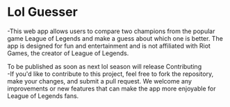 # Lol Guesser 
-This web app allows users to compare two champions from the popular game League of Legends and make a guess about which one is better. The app is designed for fun and entertainment and is not affiliated with Riot Games, the creator of League of Legends.

To be published as soon as next lol season will release
Contributing   
-If you'd like to contribute to this project, feel free to fork the repository, make your changes, and submit a pull request. We welcome any improvements or new features that can make the app more enjoyable for League of Legends fans.
